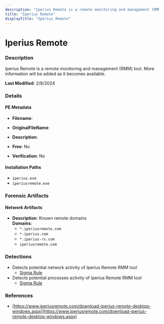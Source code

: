 ```yaml
---
description: "Iperius Remote is a remote monitoring and management (RMM) tool. More information will be added as it becomes available."
title: "Iperius Remote"
displayTitle: "Iperius Remote"
---
```




# Iperius Remote


### Description

Iperius Remote is a remote monitoring and management (RMM) tool. More information will be added as it becomes available.



**Last Modified**: 2/8/2024

### Details


#### PE Metadata
- **Filename**: 
- **OriginalFileName**: 
- **Description**: 


- **Free**: No

- **Verification**: No




#### Installation Paths
- `iperius.exe`
- `iperiusremote.exe`

### Forensic Artifacts




#### Network Artifacts
- **Description**: Known remote domains
<br/>**Domains**:
    - `*.iperiusremote.com`
    - `*.iperius.com`
    - `*.iperius-rs.com`
    - `iperiusremote.com`


### Detections
- Detects potential network activity of Iperius Remote RMM tool
  - [Sigma Rule](https://github.com/magicsword-io/LOLRMM/blob/main/detections/sigma/iperius_remote_network_sigma.yml)
- Detects potential processes activity of Iperius Remote RMM tool
  - [Sigma Rule](https://github.com/magicsword-io/LOLRMM/blob/main/detections/sigma/iperius_remote_processes_sigma.yml)

### References
- [https://www.iperiusremote.com/download-iperius-remote-desktop-windows.aspx](https://www.iperiusremote.com/download-iperius-remote-desktop-windows.aspx)


